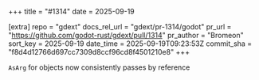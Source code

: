 +++
title = "#1314"
date = 2025-09-19

[extra]
repo = "gdext"
docs_rel_url = "gdext/pr-1314/godot"
pr_url = "https://github.com/godot-rust/gdext/pull/1314"
pr_author = "Bromeon"
sort_key = 2025-09-19
date_time = 2025-09-19T09:23:53Z
commit_sha = "f8d4d12766d697cc7309d8ccf96cd8f4501210e8"
+++

`AsArg` for objects now consistently passes by reference
